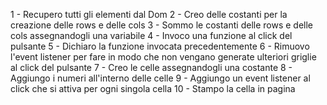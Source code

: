 <!-- Scaletta -->

1 - Recupero tutti gli elementi dal Dom
2 - Creo delle costanti per la creazione delle rows e delle cols
3 - Sommo le costanti delle rows e delle cols assegnandogli una variabile
4 - Invoco una funzione al click del pulsante
5 - Dichiaro la funzione invocata precedentemente
6 - Rimuovo l'event listener per fare in modo che non vengano generate ulteriori griglie al click del pulsante
7 - Creo le celle assegnandogli una costante
8 - Aggiungo i numeri all'interno delle celle
9 - Aggiungo un event listener al click che si attiva per ogni singola cella
10 - Stampo la cella in pagina
